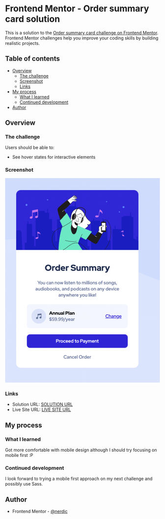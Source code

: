 # Frontend Mentor - Order summary card solution

This is a solution to the [Order summary card challenge on Frontend Mentor](https://www.frontendmentor.io/challenges/order-summary-component-QlPmajDUj). Frontend Mentor challenges help you improve your coding skills by building realistic projects. 

## Table of contents

- [Overview](#overview)
  - [The challenge](#the-challenge)
  - [Screenshot](#screenshot)
  - [Links](#links)
- [My process](#my-process)
  - [What I learned](#what-i-learned)
  - [Continued development](#continued-development)
- [Author](#author)

## Overview

### The challenge

Users should be able to:

- See hover states for interactive elements

### Screenshot

![](images/screenshot-desk.png)

### Links

- Solution URL: [SOLUTION URL](https://www.frontendmentor.io/solutions/order-summary-card-X9W32i5kW)
- Live Site URL: [LIVE SITE URL](https://thenerdic.github.io/order-summary-card/)

## My process

### What I learned

Got more comfortable with mobile design although I should try focusing on mobile first :P

### Continued development

I look forward to trying a mobile first approach on my next challenge and possibly use Sass.
## Author

- Frontend Mentor - [@nerdic](https://www.frontendmentor.io/profile/thenerdic)